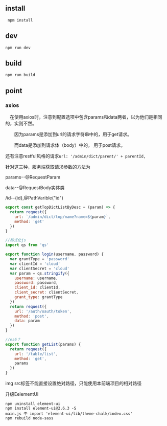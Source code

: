 ## install

```node
 npm install
```

## dev

```node
npm run dev
```

## build

```
npm run build
```







## point







### axios

　在使用axios时，注意到配置选项中包含params和data两者，以为他们是相同的，实则不然。 

　　因为params是添加到url的请求字符串中的，用于get请求。 

　　而data是添加到请求体（body）中的， 用于post请求。

还有注意restful风格的请求`url: '/admin/dict/parent/' + parentId,`

针对这三种，服务端获取请求参数的方法为

params--@RequestParam

data--@RequestBody实体类

/id--{id},@PathVarible("id")

~~~js
export const getTopDictListByDesc = (param) => {
  return request({
    url: `/admin/dict/top/name?name=${param}`,
    method: 'get'
  })
}

//格式化js
import qs from 'qs'

export function login(username, password) {
  var grantType = 'password'
  var clientId = 'cloud'
  var clientSecret = 'cloud'
  var param = qs.stringify({
    username: username,
    password: password,
    client_id: clientId,
    client_secret: clientSecret,
    grant_type: grantType
  })
  return request({
    url: '/auth/oauth/token',
    method: 'post',
    data: param
  })
}

//es6？
export function getList(params) {
  return request({
    url: '/table/list',
    method: 'get',
    params
  })
}
~~~




img src标签不能直接设置绝对路径，只能使用本前端项目的相对路径




升级EelementUI

~~~
npm uninstall element-ui
npm install element-ui@2.6.3 -S
main.js 中 import 'element-ui/lib/theme-chalk/index.css'
npm rebuild node-sass
~~~

